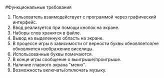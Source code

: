 #Функциональные требования
1) Пользователь взаимодействует с программой через графический интерфейс.
2) Ввод реализуется при помощи кнопок на экране.
3) Наборы слов хранятся в файле.
4) Вывод на выделенную область на экране.
5) В процессе игры в зависимости от верности буквы обновляется/не обновляется изображение виселицы.
6) Использованные буквы помечаются.
7) В конце игры сообщение о выигрыше/проигрыше.
8) Наличие главного экрана "меню".
9) Возможность включать/отключать музыку.
